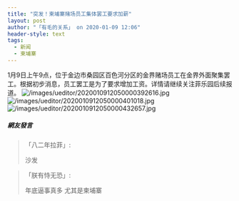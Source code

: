```yaml
---
title: "突发！柬埔寨赌场员工集体罢工要求加薪"
layout: post
author: "「有毛的关系」 on 2020-01-09 12:06"
header-style: text
tags:
  - 新闻
  - 柬埔寨
---
```


1月9日上午9点，位于金边市桑园区百色河分区的金界赌场员工在金界外面聚集罢工。根据初步消息，员工罢工是为了要求增加工资。详情请继续关注菲乐园后续报道。<input type="hidden" value="菲乐园提供">
<img src="http://images.feileyuan.com/images/ueditor/2020010912050000392616.jpg" title="/images/ueditor/2020010912050000392616.jpg" alt="/images/ueditor/2020010912050000392616.jpg">
<img src="http://images.feileyuan.com/images/ueditor/2020010912050000401018.jpg" title="/images/ueditor/2020010912050000401018.jpg" alt="/images/ueditor/2020010912050000401018.jpg">
<img src="http://images.feileyuan.com/images/ueditor/2020010912050000432657.jpg" title="/images/ueditor/2020010912050000432657.jpg" alt="/images/ueditor/2020010912050000432657.jpg">

##### 網友發言 
> 「八二年拉菲」:
> <p>沙发</p>

> 「朕有恃无恐」:
> <p>年底逼事真多 尤其是柬埔寨</p>


